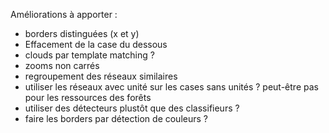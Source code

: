 Améliorations à apporter :
- borders distinguées (x et y)
- Effacement de la case du dessous
- clouds par template matching ?
- zooms non carrés
- regroupement des réseaux similaires
- utiliser les réseaux avec unité sur les cases sans unités ? peut-être pas pour les ressources des forêts
- utiliser des détecteurs plustôt que des classifieurs ?
- faire les borders par détection de couleurs ?